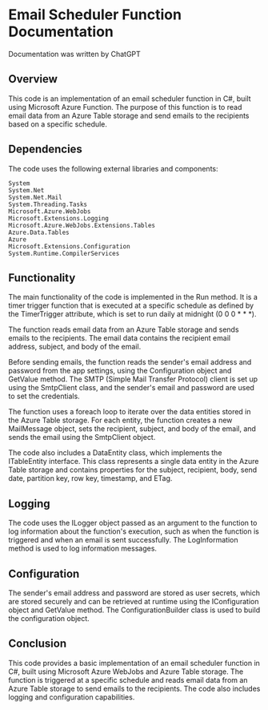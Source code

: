 # Email Scheduler Function Documentation

Documentation was written by ChatGPT

## Overview
This code is an implementation of an email scheduler function in C#, built using Microsoft Azure Function. The purpose of this function is to read email data from an Azure Table storage and send emails to the recipients based on a specific schedule.

## Dependencies
The code uses the following external libraries and components:
```
System
System.Net
System.Net.Mail
System.Threading.Tasks
Microsoft.Azure.WebJobs
Microsoft.Extensions.Logging
Microsoft.Azure.WebJobs.Extensions.Tables
Azure.Data.Tables
Azure
Microsoft.Extensions.Configuration
System.Runtime.CompilerServices
```

## Functionality

The main functionality of the code is implemented in the Run method. It is a timer trigger function that is executed at a specific schedule as defined by the TimerTrigger attribute, which is set to run daily at midnight (0 0 0 * * *).

The function reads email data from an Azure Table storage and sends emails to the recipients. The email data contains the recipient email address, subject, and body of the email.

Before sending emails, the function reads the sender's email address and password from the app settings, using the Configuration object and GetValue method. The SMTP (Simple Mail Transfer Protocol) client is set up using the SmtpClient class, and the sender's email and password are used to set the credentials.

The function uses a foreach loop to iterate over the data entities stored in the Azure Table storage. For each entity, the function creates a new MailMessage object, sets the recipient, subject, and body of the email, and sends the email using the SmtpClient object.

The code also includes a DataEntity class, which implements the ITableEntity interface. This class represents a single data entity in the Azure Table storage and contains properties for the subject, recipient, body, send date, partition key, row key, timestamp, and ETag.

## Logging
The code uses the ILogger object passed as an argument to the function to log information about the function's execution, such as when the function is triggered and when an email is sent successfully. The LogInformation method is used to log information messages.

## Configuration
The sender's email address and password are stored as user secrets, which are stored securely and can be retrieved at runtime using the IConfiguration object and GetValue method. The ConfigurationBuilder class is used to build the configuration object.

## Conclusion
This code provides a basic implementation of an email scheduler function in C#, built using Microsoft Azure WebJobs and Azure Table storage. The function is triggered at a specific schedule and reads email data from an Azure Table storage to send emails to the recipients. The code also includes logging and configuration capabilities.
